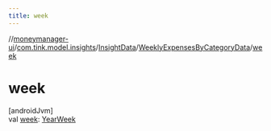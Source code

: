 ```yaml
---
title: week
---
```

//[moneymanager-ui](../../../../index.html)/[com.tink.model.insights](../../index.html)/[InsightData](../index.html)/[WeeklyExpensesByCategoryData](index.html)/[week](week.html)



# week



[androidJvm]\
val [week](week.html): [YearWeek](../../../com.tink.model.time/-year-week/index.html)




